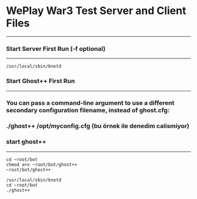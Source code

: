 # WePlay War3 Test Server and Client Files
---

### Start Server First Run (-f optional)
---
```
/usr/local/sbin/bnetd
```

### Start Ghost++ First Run
---
### You can pass a command-line argument to use a different secondary configuration filename, instead of ghost.cfg:
### ./ghost++ /opt/myconfig.cfg (bu örnek ile denedim calismiyor)

### start ghost++
---
```
cd ~root/bot
chmod a+x ~root/bot/ghost++
~root/bot/ghost++
```

```
/usr/local/sbin/bnetd
cd ~root/bot
./ghost++
```
